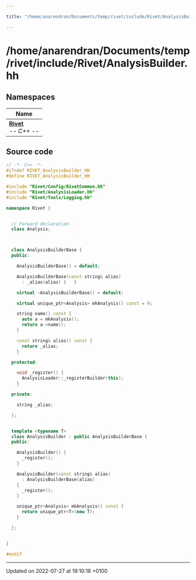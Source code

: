```yaml
---

title: "/home/anarendran/Documents/temp/rivet/include/Rivet/AnalysisBuilder.hh"

---
```


# /home/anarendran/Documents/temp/rivet/include/Rivet/AnalysisBuilder.hh



## Namespaces

| Name           |
| -------------- |
| **[Rivet](http://example.org/namespaces/namespacerivet/)** <br>-*- C++ -*-  |




## Source code

```cpp
// -*- C++ -*-
#ifndef RIVET_AnalysisBuilder_HH
#define RIVET_AnalysisBuilder_HH

#include "Rivet/Config/RivetCommon.hh"
#include "Rivet/AnalysisLoader.hh"
#include "Rivet/Tools/Logging.hh"

namespace Rivet {


  // Forward declaration
  class Analysis;



  class AnalysisBuilderBase {
  public:

    AnalysisBuilderBase() = default;

    AnalysisBuilderBase(const string& alias)
      : _alias(alias) {   }

    virtual ~AnalysisBuilderBase() = default;

    virtual unique_ptr<Analysis> mkAnalysis() const = 0;

    string name() const {
      auto a = mkAnalysis();
      return a->name();
    }

    const string& alias() const {
      return _alias;
    }

  protected:

    void _register() {
      AnalysisLoader::_registerBuilder(this);
    }

  private:

    string _alias;

  };


  template <typename T>
  class AnalysisBuilder : public AnalysisBuilderBase {
  public:

    AnalysisBuilder() {
      _register();
    }

    AnalysisBuilder(const string& alias)
      : AnalysisBuilderBase(alias)
    {
      _register();
    }

    unique_ptr<Analysis> mkAnalysis() const {
      return unique_ptr<T>(new T);
    }

  };


}

#endif
```


-------------------------------

Updated on 2022-07-27 at 19:10:16 +0100
